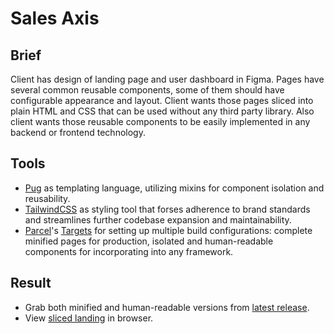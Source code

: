 # Sales Axis

## Brief
Client has design of landing page and user dashboard in Figma. Pages have several common reusable components, some of them should have configurable appearance and layout. Client wants those pages sliced into plain HTML and CSS that can be used without any third party library. Also client wants those reusable components to be easily implemented in any backend or frontend technology.

## Tools
- [Pug](https://tailwindcss.com) as templating language, utilizing mixins for component isolation and reusability.
- [TailwindCSS](https://tailwindcss.com) as styling tool that forses adherence to brand standards and streamlines further codebase expansion and maintainability.
- [Parcel](https://parceljs.org/)'s [Targets](https://parceljs.org/features/targets/) for setting up multiple build configurations: complete minified pages for production, isolated and human-readable components for incorporating into any framework.

## Result
- Grab both minified and human-readable versions from [latest release](https://github.com/atelier-consulting/sales-axis/releases/latest). 
- View [sliced landing](https://atelier.consulting/projects/sales-axis/showcase/) in browser.


